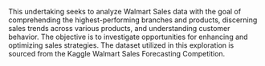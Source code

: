 This undertaking seeks to analyze Walmart Sales data with the goal of comprehending the highest-performing branches and products, discerning sales trends across various products, and understanding customer behavior. The objective is to investigate opportunities for enhancing and optimizing sales strategies. The dataset utilized in this exploration is sourced from the Kaggle Walmart Sales Forecasting Competition.
